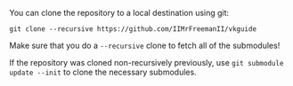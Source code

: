 You can clone the repository to a local destination using git:

`git clone --recursive https://github.com/IIMrFreemanII/vkguide`

Make sure that you do a `--recursive` clone to fetch all of the submodules!

If the repository was cloned non-recursively previously, use `git submodule update --init` to clone the necessary submodules.